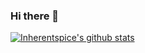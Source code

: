 ### Hi there 👋

<!--
**inherentspice/inherentspice** is a ✨ _special_ ✨ repository because its `README.md` (this file) appears on your GitHub profile.

Here are some ideas to get you started:

- 🔭 I’m currently working on ...
- 🌱 I’m currently learning ...
- 👯 I’m looking to collaborate on ...
- 🤔 I’m looking for help with ...
- 💬 Ask me about ...
- 📫 How to reach me: ...
- 😄 Pronouns: ...
- ⚡ Fun fact: ...
-->

[![Inherentspice's github stats](https://github-readme-stats.vercel.app/api?username=inherentspice&count_private=true&show_icons=true&theme=radical&hide_rank=false)](https://github.com/inherentspice/github-readme-stats)
